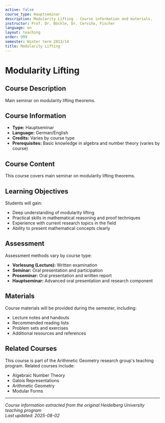 ```yaml
---
active: false
course_type: Hauptseminar
description: Modularity Lifting - Course information and materials.
instructor: Prof. Dr. Böckle, Dr. Cerviño, Fischer
language: en
layout: teaching
order: 999
semester: Winter term 2013/14
title: Modularity Lifting
---
```


# Modularity Lifting

## Course Description 

Main seminar on modularity lifting theorems.

## Course Information 

- **Type:** Hauptseminar
- **Language:** German/English
- **Credits:** Varies by course type
- **Prerequisites:** Basic knowledge in algebra and number theory (varies by course)

## Course Content 

This course covers main seminar on modularity lifting theorems.

## Learning Objectives 

Students will gain:
- Deep understanding of modularity lifting
- Practical skills in mathematical reasoning and proof techniques
- Experience with current research topics in the field
- Ability to present mathematical concepts clearly

## Assessment 

Assessment methods vary by course type:
- **Vorlesung (Lecture):** Written examination
- **Seminar:** Oral presentation and participation
- **Proseminar:** Oral presentation and written report
- **Hauptseminar:** Advanced oral presentation and research component

## Materials 

Course materials will be provided during the semester, including:
- Lecture notes and handouts
- Recommended reading lists
- Problem sets and exercises
- Additional resources and references

## Related Courses 

This course is part of the Arithmetic Geometry research group's teaching program. Related courses include:
- Algebraic Number Theory
- Galois Representations
- Arithmetic Geometry
- Modular Forms

---

*Course information extracted from the original Heidelberg University teaching program*  
*Last updated: 2025-08-02*